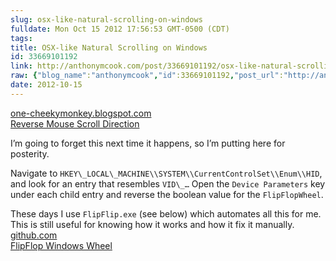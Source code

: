 ```yaml
---
slug: osx-like-natural-scrolling-on-windows
fulldate: Mon Oct 15 2012 17:56:53 GMT-0500 (CDT)
tags:
title: OSX-like Natural Scrolling on Windows
id: 33669101192
link: http://anthonymcook.com/post/33669101192/osx-like-natural-scrolling-on-windows
raw: {"blog_name":"anthonymcook","id":33669101192,"post_url":"http://anthonymcook.com/post/33669101192/osx-like-natural-scrolling-on-windows","slug":"osx-like-natural-scrolling-on-windows","type":"link","date":"2012-10-15 22:56:53 GMT","timestamp":1350341813,"state":"published","format":"html","reblog_key":"68qxuIcD","tags":[],"short_url":"http://tmblr.co/Z8I8zxVMrRQ8","summary":"OSX-like Natural Scrolling on Windows","recommended_source":null,"recommended_color":null,"highlighted":[],"note_count":0,"title":"OSX-like Natural Scrolling on Windows","url":"http://one-cheekymonkey.blogspot.com/2012/01/reverse-mouse-scroll-direction-in.html","link_author":null,"excerpt":null,"publisher":"one-cheekymonkey.blogspot.com","description":"<p>I&rsquo;m going to forget this next time it happens, so I&rsquo;m putting here for posterity.</p>\n\n<p>Navigate to &ldquo;HKEY_LOCAL_MACHINE\\SYSTEM\\CurrentControlSet\\Enum\\HID&rdquo;, and look for an entry that resembles &ldquo;VID_&hellip;&rdquo;\nOpen the &ldquo;Device Parameters&rdquo; key under each child entry and reverse the boolean value for the &ldquo;FlipFlopWheel&rdquo;.</p>","reblog":{"tree_html":"","comment":"<p>I’m going to forget this next time it happens, so I’m putting here for posterity.</p>\n\n<p>Navigate to “HKEY_LOCAL_MACHINE\\SYSTEM\\CurrentControlSet\\Enum\\HID”, and look for an entry that resembles “VID_…”\nOpen the “Device Parameters” key under each child entry and reverse the boolean value for the “FlipFlopWheel”.</p>"},"trail":[{"blog":{"name":"anthonymcook","active":true,"theme":{"avatar_shape":"circle","background_color":"#FAFAFA","body_font":"Helvetica Neue","header_bounds":"","header_image":"https://secure.assets.tumblr.com/images/default_header/optica_pattern_05.png?_v=671444c5f47705cce40d8aefd23df3b1","header_image_focused":"https://secure.assets.tumblr.com/images/default_header/optica_pattern_05_focused_v3.png?_v=671444c5f47705cce40d8aefd23df3b1","header_image_scaled":"https://secure.assets.tumblr.com/images/default_header/optica_pattern_05_focused_v3.png?_v=671444c5f47705cce40d8aefd23df3b1","header_stretch":true,"link_color":"#529ECC","show_avatar":true,"show_description":true,"show_header_image":true,"show_title":true,"title_color":"#444444","title_font":"Gibson","title_font_weight":"bold"}},"post":{"id":"33669101192"},"content_raw":"<p>I’m going to forget this next time it happens, so I’m putting here for posterity.</p>\n\n<p>Navigate to “HKEY_LOCAL_MACHINE\\SYSTEM\\CurrentControlSet\\Enum\\HID”, and look for an entry that resembles “VID_…”\nOpen the “Device Parameters” key under each child entry and reverse the boolean value for the “FlipFlopWheel”.</p>","content":"<p>I’m going to forget this next time it happens, so I’m putting here for posterity.</p>\n\n<p>Navigate to “HKEY_LOCAL_MACHINE\\SYSTEM\\CurrentControlSet\\Enum\\HID”, and look for an entry that resembles “VID_…”\nOpen the “Device Parameters” key under each child entry and reverse the boolean value for the “FlipFlopWheel”.</p>","is_current_item":true,"is_root_item":true}],"body":"<a href=\"http://one-cheekymonkey.blogspot.com/2012/01/reverse-mouse-scroll-direction-in.html\">http://one-cheekymonkey.blogspot.com/2012/01/reverse-mouse-scroll-direction-in.html</a>\n\n<p>I&rsquo;m going to forget this next time it happens, so I&rsquo;m putting here for posterity.</p>\n\n<p>Navigate to &ldquo;HKEY_LOCAL_MACHINE\\SYSTEM\\CurrentControlSet\\Enum\\HID&rdquo;, and look for an entry that resembles &ldquo;VID_&hellip;&rdquo;\nOpen the &ldquo;Device Parameters&rdquo; key under each child entry and reverse the boolean value for the &ldquo;FlipFlopWheel&rdquo;.</p>"}
date: 2012-10-15
---
```


<aside class="url"><a href="http://one-cheekymonkey.blogspot.com/2012/01/reverse-mouse-scroll-direction-in.html">
<div>one-cheekymonkey.blogspot.com</div>
Reverse Mouse Scroll Direction
</a></aside>

I’m going to forget this next time it happens, so I’m putting here for
posterity.

Navigate to
`HKEY\_LOCAL\_MACHINE\\SYSTEM\\CurrentControlSet\\Enum\\HID`, and look
for an entry that resembles `VID\_…` Open the `Device Parameters` key
under each child entry and reverse the boolean value for the
`FlipFlopWheel`.

<aside>These days I use <code>FlipFlip.exe</code> (see below) which automates all this for me.
This is still useful for knowing how it works and how it fix it manually.</aside>

<aside class="url"><a href="https://github.com/jamie-pate/flipflop-windows-wheel">
<div>github.com</div>
FlipFlop Windows Wheel
</a></aside>
